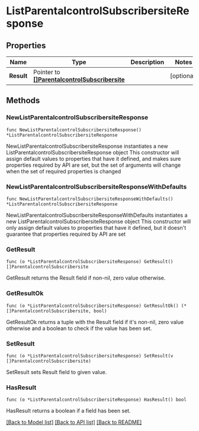 # ListParentalcontrolSubscribersiteResponse

## Properties

Name | Type | Description | Notes
------------ | ------------- | ------------- | -------------
**Result** | Pointer to [**[]ParentalcontrolSubscribersite**](ParentalcontrolSubscribersite.md) |  | [optional] 

## Methods

### NewListParentalcontrolSubscribersiteResponse

`func NewListParentalcontrolSubscribersiteResponse() *ListParentalcontrolSubscribersiteResponse`

NewListParentalcontrolSubscribersiteResponse instantiates a new ListParentalcontrolSubscribersiteResponse object
This constructor will assign default values to properties that have it defined,
and makes sure properties required by API are set, but the set of arguments
will change when the set of required properties is changed

### NewListParentalcontrolSubscribersiteResponseWithDefaults

`func NewListParentalcontrolSubscribersiteResponseWithDefaults() *ListParentalcontrolSubscribersiteResponse`

NewListParentalcontrolSubscribersiteResponseWithDefaults instantiates a new ListParentalcontrolSubscribersiteResponse object
This constructor will only assign default values to properties that have it defined,
but it doesn't guarantee that properties required by API are set

### GetResult

`func (o *ListParentalcontrolSubscribersiteResponse) GetResult() []ParentalcontrolSubscribersite`

GetResult returns the Result field if non-nil, zero value otherwise.

### GetResultOk

`func (o *ListParentalcontrolSubscribersiteResponse) GetResultOk() (*[]ParentalcontrolSubscribersite, bool)`

GetResultOk returns a tuple with the Result field if it's non-nil, zero value otherwise
and a boolean to check if the value has been set.

### SetResult

`func (o *ListParentalcontrolSubscribersiteResponse) SetResult(v []ParentalcontrolSubscribersite)`

SetResult sets Result field to given value.

### HasResult

`func (o *ListParentalcontrolSubscribersiteResponse) HasResult() bool`

HasResult returns a boolean if a field has been set.


[[Back to Model list]](../README.md#documentation-for-models) [[Back to API list]](../README.md#documentation-for-api-endpoints) [[Back to README]](../README.md)


